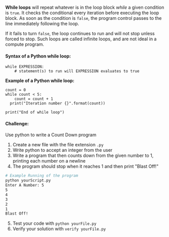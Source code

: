 **While loops** will repeat whatever is in the loop block *while* a given condition is `true`. It checks the conditional every iteration before executing the loop block. As soon as the condition is `false`, the program control passes to the line immediately following the loop.

If it fails to turn `false`, the loop continues to run and will not stop unless forced to stop. Such loops are called infinite loops, and are not ideal in a compute program.

#### Syntax of a Python while loop:
```
while EXPRESSION:
	# statement(s) to run will EXPRESSION evaluates to true
```

**Example of a Python while loop:**
```
count = 0
while count < 5:
	count = count + 1
  print("Iteration number {}".format(count))

print("End of while loop")
```

#### Challenge:
Use python to write a Count Down program

1. Create a new file with the file extension `.py`
2. Write python to accept an integer from the user
3. Write a program that then counts down from the given number to 1, printing each number on a newline
4. The program should stop when it reaches 1 and then print "Blast Off!"

```bash
# Example Running of the program
python yourScript.py
Enter A Number: 5
5
4
3
2
1
Blast Off!
```

5. Test your code with `python yourFile.py`
6. Verify your solution with `verify yourFile.py`